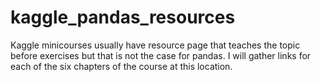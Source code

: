 # kaggle_pandas_resources
Kaggle minicourses usually have resource page that teaches the topic before exercises but that is not the case for pandas. I will gather links for each of the six chapters of the course at this location. 
